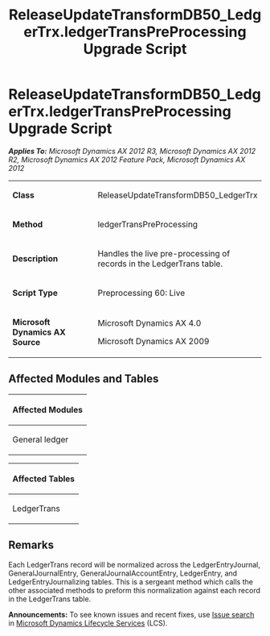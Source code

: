 ﻿---
title: ReleaseUpdateTransformDB50_LedgerTrx.ledgerTransPreProcessing Upgrade Script
TOCTitle: ReleaseUpdateTransformDB50_LedgerTrx.ledgerTransPreProcessing Upgrade Script
ms:assetid: b56dbc6e-8127-d6cc-1e6c-8745d135dedb
ms:mtpsurl: https://msdn.microsoft.com/en-us/library/JJ736986(v=AX.60)
ms:contentKeyID: 49710670
ms.date: 05/18/2015
mtps_version: v=AX.60
---

# ReleaseUpdateTransformDB50\_LedgerTrx.ledgerTransPreProcessing Upgrade Script 


_**Applies To:** Microsoft Dynamics AX 2012 R3, Microsoft Dynamics AX 2012 R2, Microsoft Dynamics AX 2012 Feature Pack, Microsoft Dynamics AX 2012_

<table>
<colgroup>
<col style="width: 50%" />
<col style="width: 50%" />
</colgroup>
<tbody>
<tr class="odd">
<td><p><strong>Class</strong></p></td>
<td><p>ReleaseUpdateTransformDB50_LedgerTrx</p></td>
</tr>
<tr class="even">
<td><p><strong>Method</strong></p></td>
<td><p>ledgerTransPreProcessing</p></td>
</tr>
<tr class="odd">
<td><p><strong>Description</strong></p></td>
<td><p>Handles the live pre-processing of records in the LedgerTrans table.</p></td>
</tr>
<tr class="even">
<td><p><strong>Script Type</strong></p></td>
<td><p>Preprocessing 60: Live</p></td>
</tr>
<tr class="odd">
<td><p><strong>Microsoft Dynamics AX Source</strong></p></td>
<td><p>Microsoft Dynamics AX 4.0</p>
<p>Microsoft Dynamics AX 2009</p></td>
</tr>
</tbody>
</table>


## Affected Modules and Tables

<table>
<colgroup>
<col style="width: 100%" />
</colgroup>
<thead>
<tr class="header">
<th><p>Affected Modules</p></th>
</tr>
</thead>
<tbody>
<tr class="odd">
<td><p>General ledger</p></td>
</tr>
</tbody>
</table>


<table>
<colgroup>
<col style="width: 100%" />
</colgroup>
<thead>
<tr class="header">
<th><p>Affected Tables</p></th>
</tr>
</thead>
<tbody>
<tr class="odd">
<td><p>LedgerTrans</p></td>
</tr>
</tbody>
</table>


## Remarks

Each LedgerTrans record will be normalized across the LedgerEntryJournal, GeneralJournalEntry, GeneralJournalAccountEntry, LedgerEntry, and LedgerEntryJournalizing tables. This is a sergeant method which calls the other associated methods to preform this normalization against each record in the LedgerTrans table.

  
**Announcements:** To see known issues and recent fixes, use [Issue search](http://go.microsoft.com/fwlink/?linkid=389258) in [Microsoft Dynamics Lifecycle Services](http://go.microsoft.com/fwlink/?linkid=306505) (LCS).

